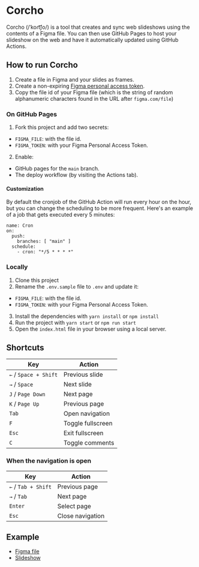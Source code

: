 # Corcho

Corcho (/ˈkoɾt͡ʃo/) is a tool that creates and sync web slideshows using the contents of a Figma file. You can then use GitHub Pages to host your slideshow on the web and have it automatically updated using GitHub Actions.

## How to run Corcho

1. Create a file in Figma and your slides as frames.
2. Create a non-expiring [Figma personal access token](https://help.figma.com/hc/en-us/articles/8085703771159-Manage-personal-access-tokens).
3. Copy the file id of your Figma file (which is the string of random alphanumeric characters found in the URL after `figma.com/file`)

### On GitHub Pages

1. Fork this project and add two secrets:

- `FIGMA_FILE`: with the file id.
- `FIGMA_TOKEN`: with your Figma Personal Access Token.

2. Enable:

- GitHub pages for the `main` branch.
- The deploy workflow (by visiting the Actions tab).

#### Customization

By default the cronjob of the GitHub Action will run every hour on the hour, but you can change the scheduling to be more frequent. Here's an example of a job that gets executed every 5 minutes:

```
name: Cron
on:
  push:
    branches: [ "main" ]
  schedule:
    - cron: "*/5 * * * *"
```

### Locally

1. Clone this project
2. Rename the `.env.sample` file to `.env` and update it:

- `FIGMA_FILE`: with the file id.
- `FIGMA_TOKEN`: with your Figma Personal Access Token.

3. Install the dependencies with `yarn install` or `npm install`
4. Run the project with `yarn start` or `npm run start`
5. Open the `index.html` file in your browser using a local server.

## Shortcuts

| Key                   | Action            |
| --------------------- | ----------------- |
| `←` / `Space + Shift` | Previous slide    |
| `→` / `Space`         | Next slide        |
| `J` / `Page Down`     | Next page         |
| `K` / `Page Up`       | Previous page     |
| `Tab`                 | Open navigation   |
| `F`                   | Toggle fullscreen |
| `Esc`                 | Exit fullscreen   |
| `C`                   | Toggle comments   |

### When the navigation is open

| Key                 | Action           |
| ------------------- | ---------------- |
| `←` / `Tab + Shift` | Previous page    |
| `→` / `Tab`         | Next page        |
| `Enter`             | Select page      |
| `Esc`               | Close navigation |

## Example

- [Figma file](https://www.figma.com/file/pCi2wnm9y4HsYNANvXRiGc/Corcho)
- [Slideshow](https://javierarce.github.io/corcho)
